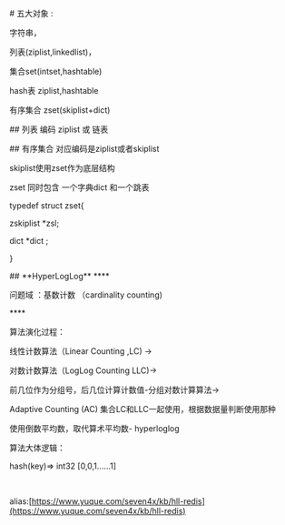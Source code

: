 \#
五大对象 :

字符串，

列表(ziplist,linkedlist)，

集合set(intset,hashtable)

hash表 ziplist,hashtable

有序集合 zset(skiplist+dict)

\## 列表
编码 ziplist 或 链表

\## 有序集合
对应编码是ziplist或者skiplist

skiplist使用zset作为底层结构

zset 同时包含 一个字典dict 和一个跳表

typedef struct zset{

 zskiplist \*zsl;

 dict \*dict ;

}

\## \*\*HyperLogLog\*\*
\*\*​\*\*

问题域 ：基数计数 （cardinality counting)

\*\*​\*\*

算法演化过程：

线性计数算法（Linear Counting ,LC) ->

对数计数算法（LogLog Counting LLC)->

前几位作为分组号，后几位计算计数值-分组对数计算算法->

 Adaptive Counting (AC) 集合LC和LLC一起使用，根据数据量判断使用那种

 使用倒数平均数，取代算术平均数\- hyperloglog

算法大体逻辑：

hash(key)=> int32 [0,0,1......1]

​

alias:[https://www.yuque.com/seven4x/kb/hll-redis](https://www.yuque.com/seven4x/kb/hll-redis)